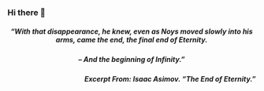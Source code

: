 ### Hi there 👋


##### <center>“With that disappearance, he knew, even as Noys moved slowly into his arms, came the end, the final end of Eternity.</center>
##### <center>– And the beginning of Infinity.”</center>
##### <p align="right">Excerpt From: Isaac  Asimov. “The End of Eternity.”</p>

<!--
**JB-Bai/JB-Bai** is a ✨ _special_ ✨ repository because its `README.md` (this file) appears on your GitHub profile.

Here are some ideas to get you started:

- 🔭 I’m currently working on ...
- 🌱 I’m currently learning ...
- 👯 I’m looking to collaborate on ...
- 🤔 I’m looking for help with ...
- 💬 Ask me about ...
- 📫 How to reach me: ...
- 😄 Pronouns: ...
- ⚡ Fun fact: ...
-->
